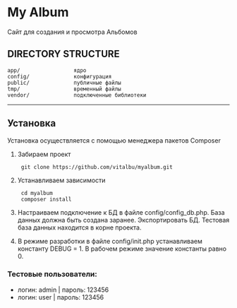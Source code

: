 # My Album
Сайт для создания и просмотра Альбомов

DIRECTORY STRUCTURE
-------------------

```       
app/                 ядро
config/              конфигурация
public/              публичные файлы
tmp/                 временный файлы
vendor/              подключенные библиотеки
```
***
## Установка
Установка осуществляется с помощью менеджера пакетов Composer

1. Забираем проект

        git clone https://github.com/vitalbu/myalbum.git
2. Устанавливаем зависимости

        cd myalbum 
        composer install
3. Настраиваем подключение к БД в файле config/config_db.php. База данных должна быть создана заранее. Экспортировать БД. Тестовая база данных находится в корне проекта.
4. В режиме разработки в файле config/init.php устанавливаем константу DEBUG = 1. В рабочем режиме значение константы равно 0.

### Тестовые пользователи: ###

* логин: admin | пароль: 123456
* логин: user  | пароль: 123456